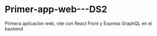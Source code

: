 # Primer-app-web---DS2
Primera aplicación web, vite con React Front y Express GraphQL en el backend
